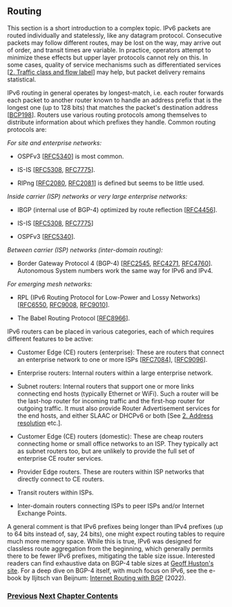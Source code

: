 ## Routing

This section is a short introduction to a complex topic. IPv6 packets are routed individually and statelessly, like any datagram protocol. Consecutive packets may follow different routes, may be lost on the way, may arrive out of order, and transit times are variable. In practice, operators attempt to minimize these effects but upper layer protocols cannot rely on this. In some cases, quality of service mechanisms such as differentiated services \[[2. Traffic class and flow label](../2.%20IPv6%20Basic%20Technology/Traffic%20class%20and%20flow%20label.md)] may help, but packet delivery remains statistical.

IPv6 routing in general operates by longest-match, i.e. each router forwards each packet to another router known to handle an address prefix that is the longest one (up to 128 bits) that matches the packet's destination address \[[BCP198](https://www.rfc-editor.org/info/bcp198)]. Routers use various routing protocols among themselves to distribute information about which prefixes they handle. Common routing protocols are:

*For site and enterprise networks:*

- OSPFv3 \[[RFC5340](https://www.rfc-editor.org/info/rfc5340)] is most common.

- IS-IS \[[RFC5308](https://www.rfc-editor.org/info/rfc5308), [RFC7775](https://www.rfc-editor.org/info/rfc7775)].

- RIPng \[[RFC2080](https://www.rfc-editor.org/info/rfc2080), [RFC2081](https://www.rfc-editor.org/info/rfc2081)] is defined but seems to be little used.

*Inside carrier (ISP) networks or very large enterprise networks:*

- IBGP (internal use of BGP-4) optimized by route reflection \[[RFC4456](https://www.rfc-editor.org/info/rfc4456)].

- IS-IS \[[RFC5308](https://www.rfc-editor.org/info/rfc5308), [RFC7775](https://www.rfc-editor.org/info/rfc7775)]

- OSPFv3 \[[RFC5340](https://www.rfc-editor.org/info/rfc5340)].

*Between carrier (ISP) networks (inter-domain routing):*

- Border Gateway Protocol 4 (BGP-4) \[[RFC2545](https://www.rfc-editor.org/info/rfc2545), [RFC4271](https://www.rfc-editor.org/info/rfc4271), [RFC4760](https://www.rfc-editor.org/info/rfc4760)]. Autonomous System numbers work the same way for IPv6 and IPv4.

*For emerging mesh networks:*

- RPL (IPv6 Routing Protocol for Low-Power and Lossy Networks) \[[RFC6550](https://www.rfc-editor.org/info/rfc6550), [RFC9008](https://www.rfc-editor.org/info/rfc9008), [RFC9010](https://www.rfc-editor.org/info/rfc9010)]. 

- The Babel Routing Protocol \[[RFC8966](https://www.rfc-editor.org/info/rfc8966)].

IPv6 routers can be placed in various categories, each of which requires different features to be active:

- Customer Edge (CE) routers (enterprise): These are routers that connect an enterprise network to one or more ISPs \[[RFC7084](https://www.rfc-editor.org/info/rfc7084)], \[[RFC9096](https://www.rfc-editor.org/info/rfc9096)].

- Enterprise routers: Internal routers within a large enterprise network.

- Subnet routers: Internal routers that support one or more links connecting end hosts (typically Ethernet or WiFi). Such a router will be the last-hop router for incoming traffic and the first-hop router for outgoing traffic. It must also provide Router Advertisement services for the end hosts, and either SLAAC or DHCPv6 or both \[See [2. Address resolution](../2.%20IPv6%20Basic%20Technology/Address%20resolution.md) etc.].

- Customer Edge (CE) routers (domestic): These are cheap routers connecting home or small office networks to an ISP. They typically act as subnet routers too, but are unlikely to provide the full set of enterprise CE router services.

- Provider Edge routers. These are routers within ISP networks that directly connect to CE routers.

- Transit routers within ISPs.

- Inter-domain routers connecting ISPs to peer ISPs and/or Internet Exchange Points.

A general comment is that IPv6 prefixes being longer than IPv4 prefixes (up to 64 bits instead of, say, 24 bits), one might expect routing tables to require much more memory space. While this is true, IPv6 was designed for classless route aggregation from the beginning, which generally permits there to be fewer IPv6 prefixes, mitigating the table size issue. Interested readers can find exhaustive data on BGP-4 table sizes at [Geoff Huston's site](https://bgp.potaroo.net/index-bgp.html). For a deep dive on BGP-4 itself, with much focus on IPv6, see the e-book by Iljitsch van Beijnum: [Internet Routing with BGP](https://www.iljitsch.com/2022/11-18-new-e-book-internet-routing-with-bgp.html) (2022).


<!-- Link lines generated automatically; do not delete -->
### [<ins>Previous</ins>](DNS.md) [<ins>Next</ins>](Transport%20protocols.md) [<ins>Chapter Contents</ins>](2.%20IPv6%20Basic%20Technology.md)
